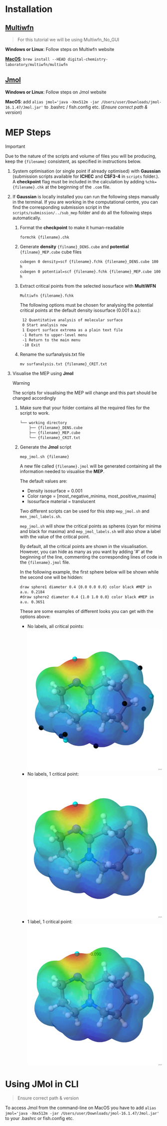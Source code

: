 # Installation

## [Multiwfn](http://sobereva.com/multiwfn/)
> For this tutorial we will be using Multiwfn_No_GUI

**Windows or Linux**: Follow steps on Multiwfn website

[**MacOS**](https://github.com/digital-chemistry-laboratory/multiwfn-mac-build): ```brew install --HEAD digital-chemistry-laboratory/multiwfn/multiwfn```

## [Jmol](https://jmol.sourceforge.net/)

**Windows or Linux**: Follow steps on Jmol website

**MacOS**: add ```alias jmol='java -Xmx512m -jar /Users/user/Downloads/jmol-16.1.47/Jmol.jar'``` to .bashrc / fish.config etc. (*Ensure correct path & version*)

# MEP Steps

> [!IMPORTANT]  
> Due to the nature of the scripts and volume of files you will be producing, keep the `{filename}` consistent, as specified in instructions below.

1. System optimisation (or single point if already optimised) with **Gaussian** (submission scripts available for **ICHEC** and **CSF3-4** in `scripts` folder.).
A **checkpoint** flag must be included in the calculation by adding `%chk={filename}.chk` at the beginning of the `.com` file.
2. If **Gaussian** is locally installed you can run the following steps manually in the terminal. 
If you are working in the computational centre, you can find the corresponding submission script in the `scripts/submission/../sub_mep` folder and do all the following steps automatically.

    1. Format the **checkpoint** to make it human-readable 

        ```{shell}
        formchk {filename}.chk
        ```

    2. Generate **density** `{filname}_DENS.cube` and **potential** `{filname}_MEP.cube` cube files

        ```{shell}
        cubegen 0 density=scf {filename}.fchk {filename}_DENS.cube 100 h
        cubegen 0 potential=scf {filename}.fchk {filename}_MEP.cube 100 h
        ```

    3. Extract critical points from the selected isosurface with **MultiWFN**

        ```{shell}
        Multiwfn {filename}.fchk
        ```

        The following options must be chosen for analysing the potential critical points at the default density isosurface (0.001 a.u.):

        ```
         12 Quantitative analysis of molecular surface
         0 Start analysis now
         1 Export surface extrema as a plain text file
         -1 Return to upper-level menu
         -1 Return to the main menu
         -10 Exit
        ```

    4. Rename the surfanalysis.txt file
    
        ```{shell}
        mv surfanalysis.txt {filename}_CRIT.txt
        ```

3. Visualise the MEP using **Jmol**

    > [!WARNING]  
    > The scripts for visualising the MEP will change and this part should be changed accordingly

    1. Make sure that your folder contains all the required files for the script to work.
        ```
        └── working directory 
            ├── {filename}_DENS.cube
            ├── {filename}_MEP.cube
            └── {filename}_CRIT.txt
        ```
    2. Generate the **Jmol** script

        ```shell
        mep_jmol.sh {filename}
        ```

        A new file called `{filename}.jmol` will be generated containing all the information needed to visualise the **MEP**.
        
        The default values are:
        - Density isosurface = 0.001
        - Color range = [most_negative_minima, most_positive_maxima]
        - Isosurface material = translucent

        Two different scripts can be used for this step `mep_jmol.sh` and `men_jmol_labels.sh`.

        `mep_jmol.sh` will show the critical points as spheres (cyan for minima and black for maxima) and `mep_jmol_labels.sh` will also show a label with the value of the critical point.

        By default, all the critical points are shown in the visualisation. 
        However, you can hide as many as you want by adding '#' at the beginning of the line, commenting the corresponding lines of code in the `{filename}.jmol` file. 

        In the following example, the first sphere below will be shown while the second one will be hidden:

        ```shell
        draw sphere1 diameter 0.4 {0.0 0.0 0.0} color black #MEP in a.u. 0.2184
        #draw sphere2 diameter 0.4 {1.0 1.0 0.0} color black #MEP in a.u. 0.3651
        ```

        These are some examples of different looks you can get with the options above:

        - No labels, all critical points:
        ![no_labels_all](./figures/mep_all_sphere.png)
        - No labels, 1 critical point:
        ![no_labels_all](./figures/mep_1_sphere.png)
        - 1 label, 1 critical point:
        ![no_labels_all](./figures/mep_1_label.png)

# Using JMol in CLI
> Ensure correct path & version

To access Jmol from the command-line on MacOS you have to add ```alias jmol='java -Xmx512m -jar /Users/user/Downloads/jmol-16.1.47/Jmol.jar'``` to your .bashrc or fish.config etc.
